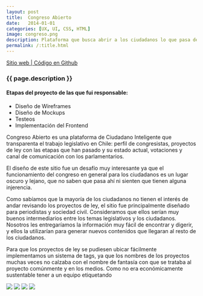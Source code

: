 ```yaml
---
layout: post
title:  Congreso Abierto
date:   2014-01-01
categories: [UX, UI, CSS, HTML]
image: congreso.png
description: Plataforma que busca abrir a los ciudadanos lo que pasa dentro del congreso chileno.
permalink: /:title.html
---
```

<p>
<a href="http://congresoabierto.cl/" target="_blank"><i class="fa fa-external-link-square" aria-hidden="true"></i> Sitio web | </a><a href="https://github.com/ciudadanointeligente/legislative" target="_blank"><i class="fa fa-github" aria-hidden="true"></i> Código en Github</a>
</p>

<h3>{{ page.description }}</h3>

<h4>Etapas del proyecto de las que fui responsable:</h4>
<ul class="linea list-unstyled">
  <li>Diseño de Wireframes</li>
  <li>Diseño de Mockups</li>
  <li>Testeos</li>
  <li>Implementación del Frontend</li>
</ul>

Congreso Abierto es una plataforma de Ciudadano Inteligente que transparenta el trabajo legislativo en Chile: perfil de congresistas, proyectos de ley con las etapas que han pasado y su estado actual, votaciones y canal de comunicación con los parlamentarios.

El diseño de este sitio fue un desafío muy interesante ya que el funcionamiento del congreso en general para los ciudadanos es un lugar oscuro y lejano, que no saben que pasa ahí ni sienten que tienen alguna injerencia. 

Como sabíamos que la mayoría de los ciudadanos no tienen el interés de andar revisando los proyectos de ley, el sitio fue principalmente diseñado para periodistas y sociedad civil. Consideramos que ellos serían muy buenos intermediarios entre los temas legislativos y los ciudadanos. Nosotros les entregaríamos la información muy fácil de encontrar y digerir, y ellos la utilizarían para generar nuevos contenidos que llegaran al resto de los ciudadanos. 

Para que los proyectos de ley se pudiesen ubicar fácilmente implementamos un sistema de tags, ya que los nombres de los proyectos muchas veces no calzaba con el nombre de fantasía con que se trataba al proyecto comúnmente y en los medios. Como no era económicamente sustentable tener a un equipo etiquetando 

<img src="{{ site.baseurl }}img/content/ca01.png" class="img-responsive">
<img src="{{ site.baseurl }}img/content/ca02.png" class="img-responsive">
<img src="{{ site.baseurl }}img/content/ca03.png" class="img-responsive">
<img src="{{ site.baseurl }}img/content/ca04.png" class="img-responsive">
